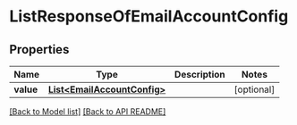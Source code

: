 
# ListResponseOfEmailAccountConfig
## Properties
Name | Type | Description | Notes
------------ | ------------- | ------------- | -------------
**value** | [**List&lt;EmailAccountConfig&gt;**](EmailAccountConfig.md) |  |  [optional]




[[Back to Model list]](Models.md) [[Back to API README]](README.md)

